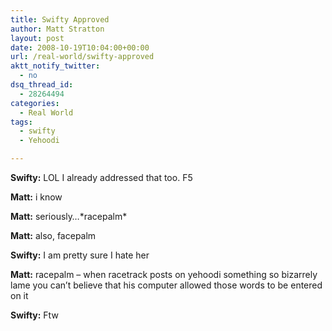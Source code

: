 ```yaml
---
title: Swifty Approved
author: Matt Stratton
layout: post
date: 2008-10-19T10:04:00+00:00
url: /real-world/swifty-approved
aktt_notify_twitter:
  - no
dsq_thread_id:
  - 28264494
categories:
  - Real World
tags:
  - swifty
  - Yehoodi

---
```

**Swifty:** LOL I already addressed that too. F5
  
**Matt:** i know
  
**Matt:** seriously&#8230;\*racepalm\*
  
**Matt:** also, facepalm
  
**Swifty:** I am pretty sure I hate her
  
**Matt:** racepalm &#8211; when racetrack posts on yehoodi something so bizarrely lame you can&#8217;t believe that his computer allowed those words to be entered on it
  
**Swifty:** Ftw